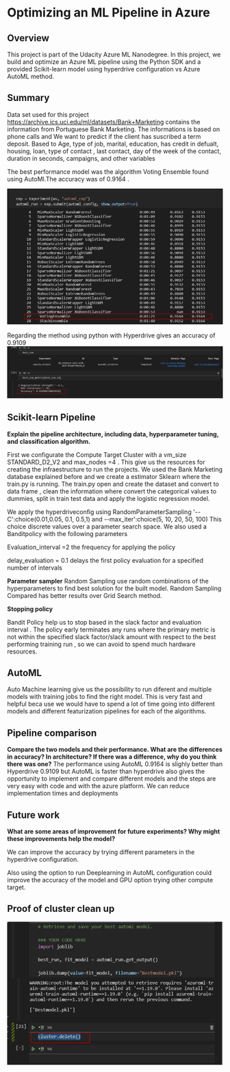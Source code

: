 # Optimizing an ML Pipeline in Azure

## Overview
This project is part of the Udacity Azure ML Nanodegree.
In this project, we build and optimize an Azure ML pipeline using the Python SDK and a provided Scikit-learn model using hyperdrive configuration vs  Azure AutoML method. 

## Summary

Data set used for this project https://archive.ics.uci.edu/ml/datasets/Bank+Marketing contains the information from Portuguese Bank Marketing. The informations is based on phone calls and We want to predict if the client has suscribed a term deposit. Based to Age, type of job, marital, education, has credit in defualt, housing, loan, type of contact , last contact, day of the week of the contact, 
duration in seconds, campaigns, and other variables  

The best performance model was the algorithm Voting Ensemble found using AutoMl.The accuracy was of 0.9164 .


![AutoML](images/autoML.png)

Regarding the method using python with Hyperdrive gives an accuracy of 0.9109
![hyperdrive](images/hyperdrive.png)

## Scikit-learn Pipeline

**Explain the pipeline architecture, including data, hyperparameter tuning, and classification algorithm.**

First we configurate the Compute Target Cluster with a vm_size STANDARD_D2_V2 and max_nodes =4 . This give us the resources for creating the infraestructure to run the projects. We used the Bank Marketing database explained before and we create a estimator Sklearn where the train.py is running. The train.py open and create the dataset and convert to data frame , clean the information where convert the categorical values to dummies, split in train test data and  apply the logistic regression model. 

We apply the hyperdriveconfig using  RandomParameterSampling  '--C':choice(0.01,0.05, 0.1, 0.5,1) and --max_iter':choice(5, 10, 20, 50, 100) This choice discrete values over a parameter search space.
We also used a Banditpolicy with the following parameters

Evaluation_interval =2  the frequency for applying the policy

delay_evaluation = 0.1  delays the first policy evaluation for a specified number of intervals

**Parameter sampler**
Random Sampling use random combinations of the hyperparameters to find best solution for the built model. 
Random Sampling Compared has better results over Grid Search method.

**Stopping policy**

Bandit Policy help us to stop based in the slack factor and evaluation interval . 
The policy early terminates any runs where the primary metric is not within the specified slack factor/slack amount with respect to the best performing training run , so we can avoid to spend much hardware resources.

## AutoML

Auto Machine learning give us the possibility to run diferent and multiple models with training jobs to find the right model. This is very fast and helpful beca use we would have to spend a lot of time going into different models and different featurization pipelines for each of the algorithms.


## Pipeline comparison

**Compare the two models and their performance. What are the differences in accuracy? In architecture? If there was a difference, why do you think there was one?**
The performance using AutoML 0.9164 is slighly better than Hyperdrive 0.9109 but AutoML is faster than hyperdrive also gives the opportunity to implement and compare different models and the steps are very easy with code and with the azure platform. We can reduce implementation times and deployments


## Future work
**What are some areas of improvement for future experiments? Why might these improvements help the model?**

We can improve the accuracy by trying different parameters in the hyperdrive configuration.

Also using the option to run Deeplearning in AutoML configuration could improve the accuracy of the model and GPU option trying other compute target.
## Proof of cluster clean up
![Cleanup](images/cleanup.png)
